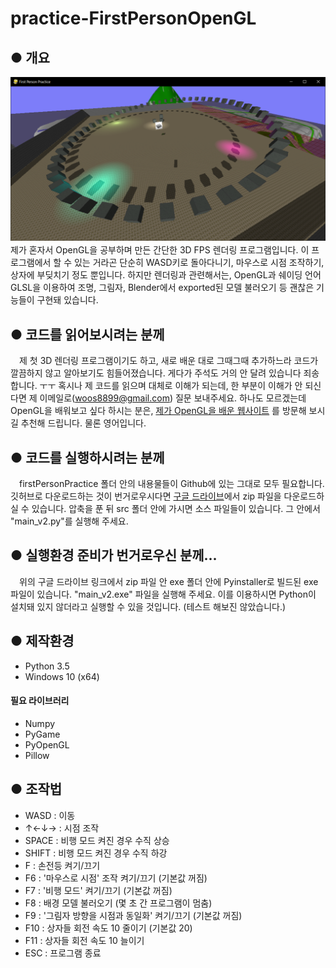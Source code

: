 # practice-FirstPersonOpenGL


## ● 개요
![Overview](/screenshots/01.png)
　제가 혼자서 OpenGL을 공부하며 만든 간단한 3D FPS 렌더링 프로그램입니다.
이 프로그램에서 할 수 있는 거라곤 단순히 WASD키로 돌아다니기, 마우스로 시점 조작하기, 상자에 부딪치기 정도 뿐입니다.
하지만 렌더링과 관련해서는, OpenGL과 쉐이딩 언어 GLSL을 이용하여 조명, 그림자, Blender에서 exported된 모델 불러오기 등 괜찮은 기능들이 구현돼 있습니다.

## ● 코드를 읽어보시려는 분께
　제 첫 3D 렌더링 프로그램이기도 하고, 새로 배운 대로 그때그때 추가하느라 코드가 깔끔하지 않고 알아보기도 힘들어졌습니다.
게다가 주석도 거의 안 달려 있습니다 죄송합니다. ㅜㅜ
혹시나 제 코드를 읽으며 대체로 이해가 되는데, 한 부분이 이해가 안 되신다면 제 이메일로(woos8899@gmail.com) 질문 보내주세요.
하나도 모르겠는데 OpenGL을 배워보고 싶다 하시는 분은, [제가 OpenGL을 배운 웹사이트](https://learnopengl.com/) 를 방문해 보시길 추천해 드립니다.
물론 영어입니다.

## ● 코드를 실행하시려는 분께
　firstPersonPractice 폴더 안의 내용물들이 Github에 있는 그대로 모두 필요합니다.
깃허브로 다운로드하는 것이 번거로우시다면 [구글 드라이브](https://drive.google.com/file/d/0BzF0hEIffU-tNnFfM1k1S2x6ek0/view?usp=sharing)에서 zip 파일을 다운로드하실 수 있습니다.
압축을 푼 뒤 src 폴더 안에 가시면 소스 파일들이 있습니다. 그 안에서 "main_v2.py"를 실행해 주세요.

## ● 실행환경 준비가 번거로우신 분께...
　위의 구글 드라이브 링크에서 zip 파일 안 exe 폴더 안에 Pyinstaller로 빌드된 exe 파일이 있습니다.
"main_v2.exe" 파일을 실행해 주세요.
이를 이용하시면 Python이 설치돼 있지 않더라고 실행할 수 있을 것입니다. (테스트 해보진 않았습니다.)

## ● 제작환경

* Python 3.5
* Windows 10 (x64)

#### 필요 라이브러리
* Numpy
* PyGame
* PyOpenGL
* Pillow

## ● 조작법

* WASD : 이동
* ↑←↓→ : 시점 조작
* SPACE : 비행 모드 켜진 경우 수직 상승
* SHIFT : 비행 모드 켜진 경우 수직 하강
* F : 손전등 켜기/끄기
* F6 : '마우스로 시점' 조작 켜기/끄기 (기본값 꺼짐)
* F7 : '비행 모드' 켜기/끄기 (기본값 꺼짐)
* F8 : 배경 모델 불러오기 (몇 초 간 프로그램이 멈춤)
* F9 : '그림자 방향을 시점과 동일화' 켜기/끄기 (기본값 꺼짐)
* F10 : 상자들 회전 속도 10 줄이기 (기본값 20)
* F11 : 상자들 회전 속도 10 늘이기
* ESC : 프로그램 종료

